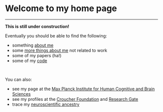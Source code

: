 # Welcome to my home page

---

**This is still under construction!**

Eventually you should be able to find the following:
- something [about me](about.md)
- some [more things about me](personal.md) not related to work
- some of my papers (ha!)
- some of my [code](code.md)

<br>

You can also:
- see my page at the [Max Planck Institute for Human Cognitive and Brain Sciences](http://www.cbs.mpg.de/person/cheung/162350)
- see my profiles at the [Croucher Foundation](https://scholars.croucher.org.hk/scholars/vincent-ka-ming-cheung) and [Research Gate](https://www.researchgate.net/profile/Vincent_Cheung8)
- trace my [neuroscientific ancestry](https://neurotree.org/neurotree/tree.php?pid=675381)
